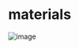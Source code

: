 # materials

![image](https://github.com/Comment-EnMer/materials/assets/6794584/87bad50a-f48e-4a24-8a42-7efe65c373cc)

